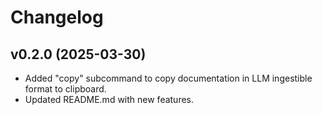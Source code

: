 # Changelog

## v0.2.0 (2025-03-30)

- Added "copy" subcommand to copy documentation in LLM ingestible format to clipboard.
- Updated README.md with new features.
